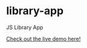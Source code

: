 # library-app
JS Library App

[Check out the live demo here!](https://tcjbeee.github.io/library-app/)
